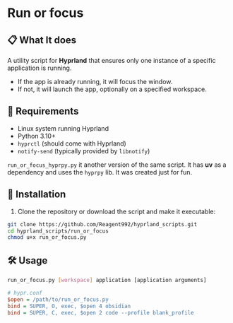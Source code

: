 # Run or focus

## 📋 What It does

A utility script for **Hyprland** that ensures only one instance of a specific application is running.

- If the app is already running, it will focus the window.
- If not, it will launch the app, optionally on a specified workspace.

## 🧱 Requirements

- Linux system running Hyprland
- Python 3.10+
- `hyprctl` (should come with Hyprland)
- `notify-send` (typically provided by `libnotify`)

`run_or_focus_hyprpy.py` it another version of the same script. It has **uv** as a dependency and uses the `hyprpy` lib. It was created just for fun.

## 🚀 Installation

1. Clone the repository or download the script and make it executable:

```bash
git clone https://github.com/Reagent992/hyprland_scripts.git
cd hyprland_scripts/run_or_focus
chmod u+x run_or_focus.py
```

## 🛠️ Usage

```bash
run_or_focus.py [workspace] application [application arguments]
```

```ini
# hypr.conf
$open = /path/to/run_or_focus.py
bind = SUPER, O, exec, $open 4 obsidian
bind = SUPER, C, exec, $open 2 code --profile blank_profile
```
